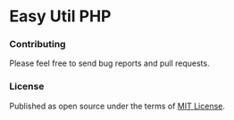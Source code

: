Easy Util PHP
===========

### Contributing

Please feel free to send bug reports and pull requests.

### License

Published as open source under the terms of [MIT License](http://opensource.org/licenses/MIT).
